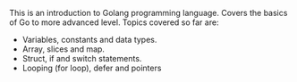 This is an introduction to Golang programming language. Covers the basics of Go to more advanced level.
Topics covered so far are:
- Variables, constants and data types.
- Array, slices and map.
- Struct, if and switch statements.
- Looping (for loop), defer and pointers
